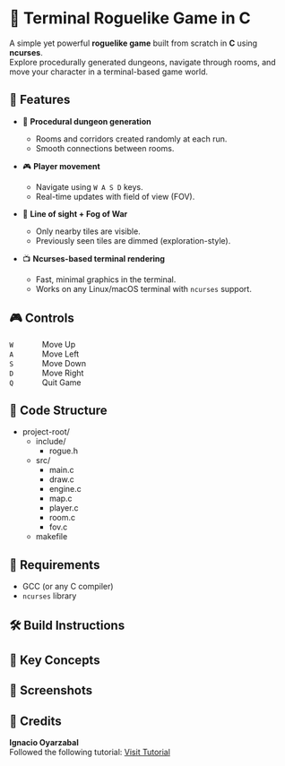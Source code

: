 # :mage: Terminal Roguelike Game in C


A simple yet powerful **roguelike game** built from scratch in **C** using **ncurses**.  
Explore procedurally generated dungeons, navigate through rooms, and move your character in a terminal-based game world.



## :rocket: Features

- 🧭 **Procedural dungeon generation**  
  - Rooms and corridors created randomly at each run.
  - Smooth connections between rooms.

- 🎮 **Player movement**
  - Navigate using `W A S D` keys.
  - Real-time updates with field of view (FOV).

- 🔦 **Line of sight + Fog of War**
  - Only nearby tiles are visible.
  - Previously seen tiles are dimmed (exploration-style).

- 📺 **Ncurses-based terminal rendering**
  - Fast, minimal graphics in the terminal.
  - Works on any Linux/macOS terminal with `ncurses` support.
 



## 🎮 Controls

`W`  &nbsp;&nbsp;&nbsp;&nbsp;&nbsp;&nbsp;&nbsp;&nbsp;&nbsp;&nbsp;&nbsp;&nbsp;Move Up  
`A`  &nbsp;&nbsp;&nbsp;&nbsp;&nbsp;&nbsp;&nbsp;&nbsp;&nbsp;&nbsp;&nbsp;&nbsp;Move Left  
`S`  &nbsp;&nbsp;&nbsp;&nbsp;&nbsp;&nbsp;&nbsp;&nbsp;&nbsp;&nbsp;&nbsp;&nbsp;Move Down  
`D`  &nbsp;&nbsp;&nbsp;&nbsp;&nbsp;&nbsp;&nbsp;&nbsp;&nbsp;&nbsp;&nbsp;&nbsp;Move Right  
`Q`  &nbsp;&nbsp;&nbsp;&nbsp;&nbsp;&nbsp;&nbsp;&nbsp;&nbsp;&nbsp;&nbsp;&nbsp;Quit Game  




## 📁 Code Structure
- project-root/
    - include/
        - rogue.h
    - src/
        - main.c
        - draw.c
        - engine.c
        - map.c
        - player.c
        - room.c
        - fov.c
    - makefile




## 🧰 Requirements

- GCC (or any C compiler)
- `ncurses` library

## 🛠️ Build Instructions

## 📌 Key Concepts

## 📸 Screenshots

## 💖 Credits

**Ignacio Oyarzabal**  
Followed the following tutorial: [Visit Tutorial](https://dev.to/ignaoya/the-c-roguelike-tutorial-part-0-the-setup-1pfo)


